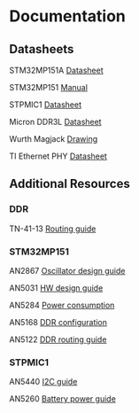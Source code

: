 # Documentation


## Datasheets

STM32MP151A [Datasheet](https://www.st.com/resource/en/datasheet/stm32mp151a.pdf)

STM32MP151 [Manual](https://www.st.com/resource/en/reference_manual/dm00366349-stm32mp151-advanced-armbased-32bit-mpus-stmicroelectronics.pdf) 

STPMIC1 [Datasheet](https://www.st.com/resource/en/datasheet/stpmic1.pdf)

Micron DDR3L [Datasheet](https://media-www.micron.com/-/media/client/global/documents/products/data-sheet/dram/ddr3/1gb_1_35v_ddr3l.pdf?rev=2127f45c8d9e4b109d2be00768d4cefb)

Wurth Magjack [Drawing](https://www.we-online.de/katalog/datasheet/7499010121A.pdf)

TI Ethernet PHY [Datasheet](https://www.ti.com/lit/ds/symlink/dp83848c.pdf?HQS=dis-dk-null-digikeymode-dsf-pf-null-wwe&ts=1610731777845)

## Additional Resources

### DDR

TN-41-13 [Routing guide](https://www.micron.com/-/media/client/global/Documents/Products/Technical%20Note/DRAM/tn4113_ddr3_point_to_point_design.pdf)


### STM32MP151

AN2867 [Oscillator design guide](https://www.st.com/content/ccc/resource/technical/document/application_note/c6/eb/5e/11/e3/69/43/eb/CD00221665.pdf/files/CD00221665.pdf/jcr:content/translations/en.CD00221665.pdf)

AN5031 [HW design guide](https://www.st.com/resource/en/application_note/dm00389996-getting-started-with-stm32mp151-stm32mp153-and-stm32mp157-line-hardware-development-stmicroelectronics.pdf)

AN5284 [Power consumption](https://www.st.com/resource/en/application_note/dm00595472-stm32mp1-series-system-power-consumption-stmicroelectronics.pdf)

AN5168 [DDR configuration](https://www.st.com/resource/en/application_note/dm00505673-ddr-configuration-on-stm32mp1-series-mpus-stmicroelectronics.pdf) 

AN5122 [DDR routing guide](https://www.st.com/resource/en/application_note/dm00462392-stm32mp1-series-ddr-memory-routing-guidelines-stmicroelectronics.pdf)

### STPMIC1

AN5440 [I2C guide](https://www.st.com/content/ccc/resource/technical/document/application_note/group1/7b/0a/d4/45/3c/49/46/01/DM00682242/files/DM00682242.pdf/jcr:content/translations/en.DM00682242.pdf)

AN5260 [Battery power guide](https://www.st.com/content/ccc/resource/technical/document/application_note/group1/f6/03/98/aa/9f/fd/4a/03/DM00564136/files/DM00564136.pdf/jcr:content/translations/en.DM00564136.pdf) 